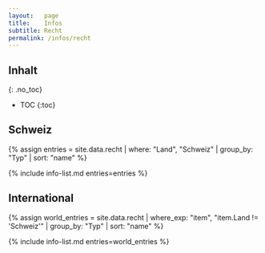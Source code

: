 ```yaml
---
layout:   page
title:    Infos
subtitle: Recht
permalink: /infos/recht
---
```


## Inhalt
{: .no_toc}

* TOC
{:toc}

## Schweiz

{% assign entries = site.data.recht | where: "Land", "Schweiz" | group_by: "Typ"  | sort: "name" %}

{% include info-list.md entries=entries %}

## International

{% assign world_entries = site.data.recht | where_exp: "item", "item.Land != 'Schweiz'" | group_by: "Typ"  | sort: "name" %}

{% include info-list.md entries=world_entries %}


